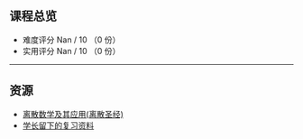 ## 课程总览  
- 难度评分 Nan / 10 （0 份）  
- 实用评分 Nan / 10 （0 份）  

---

## 资源  
- [离散数学及其应用(离散圣经)](https://file.uhsea.com/2403/16d265fed986a1877af6ff36b8753e8cLT.pdf)  
- [学长留下的复习资料](https://file.uhsea.com/2403/269f14a0c1a35ab6e97b0ee6a9da145eAN.zip)  
